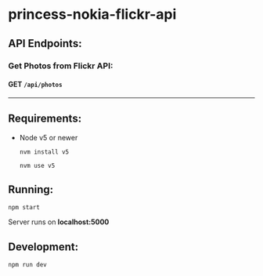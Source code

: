 # princess-nokia-flickr-api

##  API Endpoints:

### Get Photos from Flickr API:
#### GET `/api/photos`

---

## Requirements:

- Node v5 or newer

	`nvm install v5`
	
	`nvm use v5`

## Running:

`npm start`

Server runs on **localhost:5000**

## Development:

`npm run dev`


